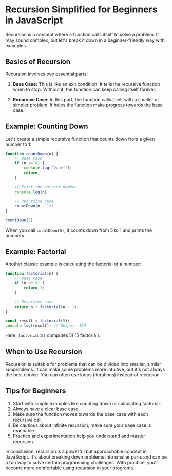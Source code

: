# Recursion Simplified for Beginners in JavaScript

Recursion is a concept where a function calls itself to solve a problem. It may sound complex, but let's break it down in a beginner-friendly way with examples.

## Basics of Recursion

Recursion involves two essential parts:

1. **Base Case:** This is like an exit condition. It tells the recursive function when to stop. Without it, the function can keep calling itself forever.

2. **Recursive Case:** In this part, the function calls itself with a smaller or simpler problem. It helps the function make progress towards the base case.

## Example: Counting Down

Let's create a simple recursive function that counts down from a given number to 1:

```javascript
function countDown(n) {
    // Base case
    if (n <= 0) {
        console.log("Done!");
        return;
    }
    
    // Print the current number
    console.log(n);
    
    // Recursive case
    countDown(n - 1);
}

countDown(5);
```

When you call `countDown(5)`, it counts down from 5 to 1 and prints the numbers.

## Example: Factorial

Another classic example is calculating the factorial of a number:

```javascript
function factorial(n) {
    // Base case
    if (n <= 1) {
        return 1;
    }
    
    // Recursive case
    return n * factorial(n - 1);
}

const result = factorial(5);
console.log(result); // Output: 120
```

Here, `factorial(5)` computes 5! (5 factorial).

## When to Use Recursion

Recursion is suitable for problems that can be divided into smaller, similar subproblems. It can make some problems more intuitive, but it's not always the best choice. You can often use loops (iterations) instead of recursion.

## Tips for Beginners

1. Start with simple examples like counting down or calculating factorial.
2. Always have a clear base case.
3. Make sure the function moves towards the base case with each recursive call.
4. Be cautious about infinite recursion; make sure your base case is reachable.
5. Practice and experimentation help you understand and master recursion.

In conclusion, recursion is a powerful but approachable concept in JavaScript. It's about breaking down problems into smaller parts and can be a fun way to solve certain programming challenges. With practice, you'll become more comfortable using recursion in your programs.